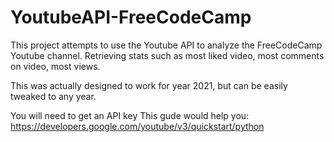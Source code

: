 # YoutubeAPI-FreeCodeCamp

This project attempts to use the Youtube API to analyze the FreeCodeCamp Youtube channel.
Retrieving stats such as most liked video, most comments on video, most views.

This was actually designed to work for year 2021, but can be easily tweaked to any year.

You will need to get an API key
This gude would help you: https://developers.google.com/youtube/v3/quickstart/python
